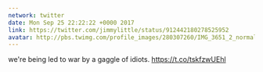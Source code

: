 ```yaml
---
network: twitter
date: Mon Sep 25 22:22:22 +0000 2017
link: https://twitter.com/jimmylittle/status/912442180278525952
avatar: http://pbs.twimg.com/profile_images/280307260/IMG_3651_2_normal.jpg
---
```


we're being led to war by a gaggle of idiots. https://t.co/tskfzwUEhl
